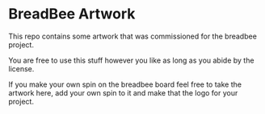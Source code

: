 # BreadBee Artwork

This repo contains some artwork that was commissioned for the breadbee project.

You are free to use this stuff however you like as long as you abide by the license.

If you make your own spin on the breadbee board feel free to take the artwork here,
add your own spin to it and make that the logo for your project.
